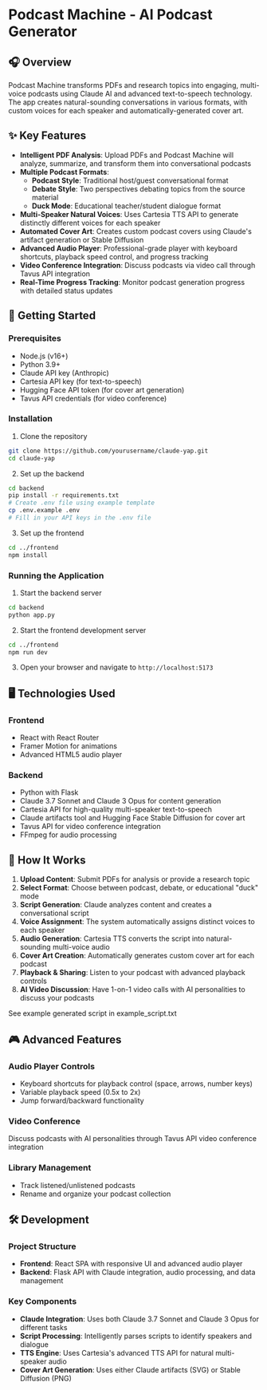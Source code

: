 # Podcast Machine - AI Podcast Generator

## 🎧 Overview

Podcast Machine transforms PDFs and research topics into engaging, multi-voice podcasts using Claude AI and advanced text-to-speech technology. The app creates natural-sounding conversations in various formats, with custom voices for each speaker and automatically-generated cover art.

## ✨ Key Features

- **Intelligent PDF Analysis**: Upload PDFs and Podcast Machine will analyze, summarize, and transform them into conversational podcasts
- **Multiple Podcast Formats**:
  - **Podcast Style**: Traditional host/guest conversational format
  - **Debate Style**: Two perspectives debating topics from the source material
  - **Duck Mode**: Educational teacher/student dialogue format
- **Multi-Speaker Natural Voices**: Uses Cartesia TTS API to generate distinctly different voices for each speaker
- **Automated Cover Art**: Creates custom podcast covers using Claude's artifact generation or Stable Diffusion
- **Advanced Audio Player**: Professional-grade player with keyboard shortcuts, playback speed control, and progress tracking
- **Video Conference Integration**: Discuss podcasts via video call through Tavus API integration
- **Real-Time Progress Tracking**: Monitor podcast generation progress with detailed status updates

## 🚀 Getting Started

### Prerequisites

- Node.js (v16+)
- Python 3.9+
- Claude API key (Anthropic)
- Cartesia API key (for text-to-speech)
- Hugging Face API token (for cover art generation)
- Tavus API credentials (for video conference)

### Installation

1. Clone the repository

```bash
git clone https://github.com/yourusername/claude-yap.git
cd claude-yap
```

2. Set up the backend

```bash
cd backend
pip install -r requirements.txt
# Create .env file using example template
cp .env.example .env
# Fill in your API keys in the .env file
```

3. Set up the frontend

```bash
cd ../frontend
npm install
```

### Running the Application

1. Start the backend server

```bash
cd backend
python app.py
```

2. Start the frontend development server

```bash
cd ../frontend
npm run dev
```

3. Open your browser and navigate to `http://localhost:5173`

## 🖥️ Technologies Used

### Frontend
- React with React Router
- Framer Motion for animations
- Advanced HTML5 audio player

### Backend
- Python with Flask
- Claude 3.7 Sonnet and Claude 3 Opus for content generation
- Cartesia API for high-quality multi-speaker text-to-speech
- Claude artifacts tool and Hugging Face Stable Diffusion for cover art
- Tavus API for video conference integration
- FFmpeg for audio processing

## 🧩 How It Works

1. **Upload Content**: Submit PDFs for analysis or provide a research topic
2. **Select Format**: Choose between podcast, debate, or educational "duck" mode
3. **Script Generation**: Claude analyzes content and creates a conversational script
4. **Voice Assignment**: The system automatically assigns distinct voices to each speaker
5. **Audio Generation**: Cartesia TTS converts the script into natural-sounding multi-voice audio
6. **Cover Art Creation**: Automatically generates custom cover art for each podcast
7. **Playback & Sharing**: Listen to your podcast with advanced playback controls
8. **AI Video Discussion**: Have 1-on-1 video calls with AI personalities to discuss your podcasts

See example generated script in example_script.txt

## 🎮 Advanced Features

### Audio Player Controls
- Keyboard shortcuts for playback control (space, arrows, number keys)
- Variable playback speed (0.5x to 2x)
- Jump forward/backward functionality

### Video Conference
Discuss podcasts with AI personalities through Tavus API video conference integration

### Library Management
- Track listened/unlistened podcasts
- Rename and organize your podcast collection

## 🛠️ Development

### Project Structure

- **Frontend**: React SPA with responsive UI and advanced audio player
- **Backend**: Flask API with Claude integration, audio processing, and data management

### Key Components

- **Claude Integration**: Uses both Claude 3.7 Sonnet and Claude 3 Opus for different tasks
- **Script Processing**: Intelligently parses scripts to identify speakers and dialogue
- **TTS Engine**: Uses Cartesia's advanced TTS API for natural multi-speaker audio
- **Cover Art Generation**: Uses either Claude artifacts (SVG) or Stable Diffusion (PNG)

